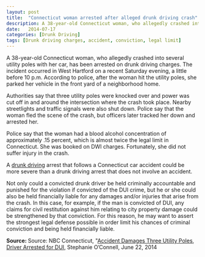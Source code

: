 ```yaml
---
layout: post
title:  "Connecticut woman arrested after alleged drunk driving crash"
description: A 38-year-old Connecticut woman, who allegedly crashed into several utility poles with her car, has been arrested on drunk driving charges. The incident occurred in West Hartford on a recent Saturday evening, a little before 10 p.m. According to police, after the woman hit the utility poles, she parked her vehicle in the front yard of a neighborhood home.
date:   2014-07-17
categories: [Drunk Driving] 
tags: [Drunk driving charges, accident, conviction, legal limit]
---
```



<p>A 38-year-old Connecticut woman, who allegedly crashed into several utility poles with her car, has been arrested on drunk driving charges. The incident occurred in West Hartford on a recent Saturday evening, a little before 10 p.m. According to police, after the woman hit the utility poles, she parked her vehicle in the front yard of a neighborhood home.</p><p>Authorities say that three utility poles were knocked over and power was cut off in and around the intersection where the crash took place. Nearby streetlights and traffic signals were also shut down. Police say that the woman fled the scene of the crash, but officers later tracked her down and arrested her.</p> <p>Police say that the woman had a blood alcohol concentration of approximately .15 percent, which is almost twice the legal limit in Connecticut. She was booked on DWI charges. Fortunately, she did not suffer injury in the crash.</p><p>A <a href="/DUI-DWI/DUI-DWI.html">drunk driving</a> arrest that follows a Connecticut car accident could be more severe than a drunk driving arrest that does not involve an accident.</p><p>Not only could a convicted drunk driver be held criminally accountable and punished for the violation if convicted of the DUI crime, but he or she could also be held financially liable for any damages and/or injuries that arise from the crash. In this case, for example, if the man is convicted of DUI, any claims for civil restitution against him relating to city property damage could be strengthened by that conviction. For this reason, he may want to assert the strongest legal defense possible in order limit his chances of criminal conviction and being held financially liable.</p><p> <b>Source:&nbsp;</b>Source:&nbsp;NBC Connecticut, "<a href="http://www.nbcconnecticut.com/news/local/Accident--Damages-Three-Utility-Poles-Driver-Arrested-for-DUI-264151611.html" target="_blank">Accident Damages Three Utility Poles, Driver Arrested for DUI</a>,&nbsp;Stephanie O&rsquo;Connell,&nbsp;June 22, 2014</p>